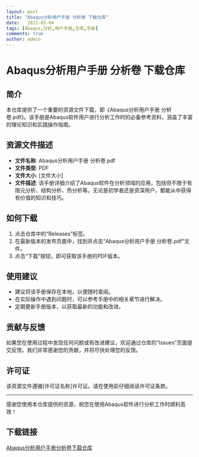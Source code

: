 ```yaml
---
layout: post
title: "Abaqus分析用户手册 分析卷 下载仓库"
date:   2021-05-04
tags: [Abaqus,分析,用户手册,仓库,手册]
comments: true
author: admin
---
```

# Abaqus分析用户手册 分析卷 下载仓库

## 简介

本仓库提供了一个重要的资源文件下载，即《Abaqus分析用户手册 分析卷.pdf》。该手册是Abaqus软件用户进行分析工作时的必备参考资料，涵盖了丰富的理论知识和实践操作指南。

## 资源文件描述

- **文件名称**: Abaqus分析用户手册 分析卷.pdf
- **文件类型**: PDF
- **文件大小**: [文件大小]
- **文件描述**: 该手册详细介绍了Abaqus软件在分析领域的应用，包括但不限于有限元分析、结构分析、热分析等。无论是初学者还是资深用户，都能从中获得有价值的知识和技巧。

## 如何下载

1. 点击仓库中的“Releases”标签。
2. 在最新版本的发布页面中，找到并点击“Abaqus分析用户手册 分析卷.pdf”文件。
3. 点击“下载”按钮，即可获取该手册的PDF版本。

## 使用建议

- 建议将该手册保存在本地，以便随时查阅。
- 在实际操作中遇到问题时，可以参考手册中的相关章节进行解决。
- 定期更新手册版本，以获取最新的功能和改进。

## 贡献与反馈

如果您在使用过程中发现任何问题或有改进建议，欢迎通过仓库的“Issues”页面提交反馈。我们非常感谢您的贡献，并将尽快处理您的反馈。

## 许可证

该资源文件遵循[许可证名称]许可证。请在使用前仔细阅读许可证条款。

---

感谢您使用本仓库提供的资源，祝您在使用Abaqus软件进行分析工作时顺利高效！

## 下载链接

[Abaqus分析用户手册分析卷下载仓库](https://pan.quark.cn/s/5b5920d1e858)